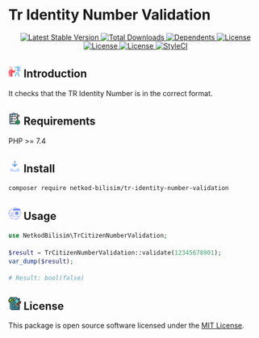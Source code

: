 # Tr Identity Number Validation

<div style="text-align: center">
<a href="https://packagist.org/packages/netkod-bilisim/tr-identity-number-validation" rel="nofollow">
    <img src="https://img.shields.io/packagist/v/netkod-bilisim/tr-identity-number-validation" alt="Latest Stable Version">
</a>
<a href="https://packagist.org/packages/netkod-bilisim/tr-identity-number-validation" rel="nofollow">
    <img src="https://img.shields.io/packagist/dt/netkod-bilisim/tr-identity-number-validation" alt="Total Downloads">
</a>
<a href="https://packagist.org/packages/netkod-bilisim/tr-identity-number-validation" rel="nofollow">
    <img src="https://poser.pugx.org/netkod-bilisim/tr-identity-number-validation/dependents.svg" alt="Dependents">
</a>
<a href="https://packagist.org/packages/netkod-bilisim/tr-identity-number-validation" rel="nofollow">
    <img src="https://img.shields.io/packagist/l/netkod-bilisim/tr-identity-number-validation" alt="License">
</a>
</div>

<div style="text-align: center">
<a href="https://packagist.org/packages/netkod-bilisim/tr-identity-number-validation" rel="nofollow">
    <img src="http://poser.pugx.org/netkod-bilisim/tr-identity-number-validation/require/php" alt="License">
</a>
<a href="https://scrutinizer-ci.com/g/netkod-bilisim/tr-identity-number-validation/badges/quality-score.png?b=master" rel="nofollow">
    <img src="https://scrutinizer-ci.com/g/netkod-bilisim/tr-identity-number-validation/badges/quality-score.png?b=master" alt="License">
</a>
<a href="https://github.styleci.io/repos/671523555?branch=master">
    <img src="https://github.styleci.io/repos/671523555/shield?branch=master" alt="StyleCI">
</a>
</div>

## <img src="public/assets/images/presentation.png" width="25" height="25"> Introduction

It checks that the TR Identity Number is in the correct format.

## <img src="public/assets/images/requirement.png" width="25" height="25"> Requirements

PHP >= 7.4

## <img src="public/assets/images/inbox.png" width="25" height="25"> Install

```bash
composer require netkod-bilisim/tr-identity-number-validation
```

## <img src="public/assets/images/web-coding.png" width="25" height="25"> Usage

```php
use NetkodBilisim\TrCitizenNumberValidation;

$result = TrCitizenNumberValidation::validate(12345678901);
var_dump($result);

# Result: bool(false)
```

## <img src="public/assets/images/licensing.png" width="25" height="25"> License

This package is open source software licensed under
the [MIT License](https://opensource.org/license/mit).
